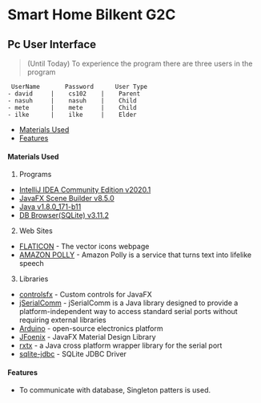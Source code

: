 # Smart Home Bilkent G2C
## Pc User Interface 
> (Until Today)
To experience the program there are three users in the program
```
 UserName       Password      User Type
- david     |    cs102    |    Parent
- nasuh     |    nasuh    |    Child
- mete      |    mete     |    Child
- ilke      |    ilke     |    Elder
```
- [Materials Used](#MaterialsUsed)
- [Features](#Features)



#### Materials Used
1) Programs
* [IntelliJ IDEA Community Edition v2020.1](https://www.jetbrains.com/idea/)
* [JavaFX Scene Builder v8.5.0](https://www.oracle.com/technetwork/java/javase/downloads/javafxscenebuilder-info-2157684.html)
* [Java v1.8.0_171-b11](https://www.java.com/en/)
* [DB Browser(SQLite) v3.11.2](https://sqlitebrowser.org/)

2) Web Sites
* [FLATICON](https://www.flaticon.com/) - The vector icons webpage
* [AMAZON POLLY](https://aws.amazon.com/polly/?nc1=h_ls) - Amazon Polly is a service that turns text into lifelike speech

3) Libraries
* [controlsfx](https://github.com/controlsfx/controlsfx) - Custom controls for JavaFX
* [jSerialComm](https://fazecast.github.io/jSerialComm/) - jSerialComm is a Java library designed to provide a platform-independent way to access standard serial ports without requiring external libraries
* [Arduino](https://github.com/arduino/Arduino) - open-source electronics platform 
* [JFoenix](https://github.com/jfoenixadmin/JFoenix) - JavaFX Material Design Library
* [rxtx](https://github.com/rxtx/rxtx) - a Java cross platform wrapper library for the serial port
* [sqlite-jdbc](https://github.com/xerial/sqlite-jdbc) - SQLite JDBC Driver

#### Features
- To communicate with database, Singleton patters is used.